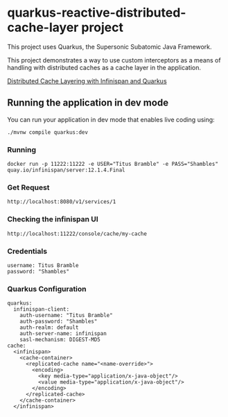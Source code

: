 # quarkus-reactive-distributed-cache-layer project

This project uses Quarkus, the Supersonic Subatomic Java Framework.

This project demonstrates a way to use custom interceptors as a means of handling with
distributed caches as a cache layer in the application.

[Distributed Cache Layering with Infinispan and Quarkus](https://quarkus.io/guides/getting-started-reactive#reactive-jax-rs-resources)


## Running the application in dev mode

You can run your application in dev mode that enables live coding using:
```shell script
./mvnw compile quarkus:dev
```


### Running
    docker run -p 11222:11222 -e USER="Titus Bramble" -e PASS="Shambles"   quay.io/infinispan/server:12.1.4.Final

### Get Request
    http://localhost:8080/v1/services/1

### Checking the infinispan UI
    http://localhost:11222/console/cache/my-cache
    
### Credentials
    
    username: Titus Bramble
    password: "Shambles"

### Quarkus Configuration
    quarkus:
      infinispan-client:
        auth-username: "Titus Bramble"
        auth-password: "Shambles"
        auth-realm: default
        auth-server-name: infinispan
        sasl-mechanism: DIGEST-MD5
    cache:
      <infinispan>
        <cache-container>
          <replicated-cache name="<name-override>">
            <encoding>
              <key media-type="application/x-java-object"/>
              <value media-type="application/x-java-object"/>
            </encoding>
          </replicated-cache>
        </cache-container>
      </infinispan>